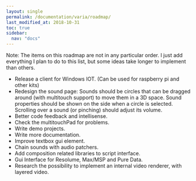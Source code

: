 ```yaml
---
layout: single
permalink: /documentation/varia/roadmap/
last_modified_at: 2018-10-31
toc: true
sidebar:
  nav: "docs"
---
```


Note: The items on this roadmap are not in any particular order. I just add everything I plan to do to this list, but some ideas take longer to implement than others.

- Release a client for Windows IOT. (Can be used for raspberry pi and other kits)
- Redesign the sound page: Sounds should be circles that can be dragged around (with multitouch support) to move them in a 3D space. Sound properties should be shown on the side when a circle is selected. Scrolling over a sound (or pinching) should adjust its volume.
- Better code feedback and intellisense.
- Check the multitouchPad for problems.
- Write demo projects.
- Write more documentation.
- Improve textbox gui element.
- Chain sounds with audio patchers.  
- Add composition related libraries to script interface.
- Gui Interface for Resolume, Max/MSP and Pure Data.
- Research the possibility to implement an internal video renderer, with layered video.

